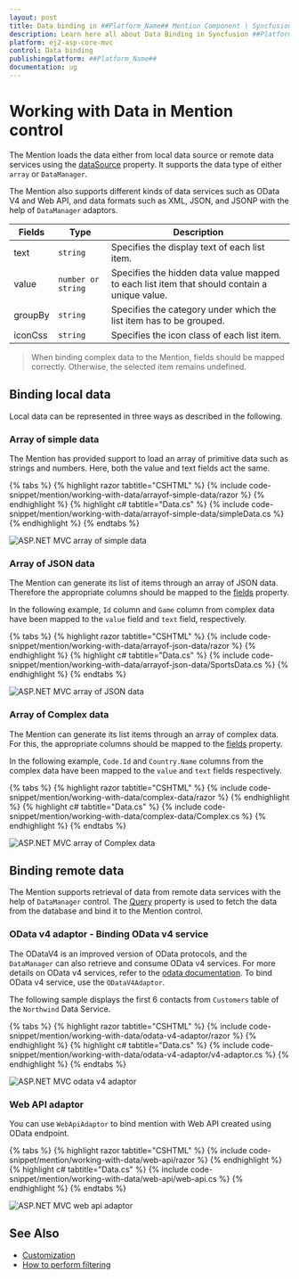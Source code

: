 ```yaml
---
layout: post
title: Data binding in ##Platform_Name## Mention Component | Syncfusion
description: Learn here all about Data Binding in Syncfusion ##Platform_Name## Mention component of Syncfusion Essential JS 2 and more.
platform: ej2-asp-core-mvc
control: Data binding
publishingplatform: ##Platform_Name##
documentation: ug
---
```


# Working with Data in Mention control

The Mention loads the data either from local data source or remote data services using the [dataSource](../api/mention/#datasource) property. It supports the data type of  either `array` or `DataManager`.

The Mention also supports different kinds of data services such as OData V4 and Web API, and data formats such as XML, JSON, and JSONP with the help of `DataManager` adaptors.

| Fields | Type | Description |
|------|------|-------------|
| text |  `string` | Specifies the display text of each list item. |
| value |  `number or string` | Specifies the hidden data value mapped to each list item that should contain a unique value. |
| groupBy |  `string` | Specifies the category under which the list item has to be grouped. |
| iconCss |  `string` | Specifies the icon class of each list item. |

> When binding complex data to the Mention, fields should be mapped correctly. Otherwise, the selected item remains undefined.

## Binding local data

Local data can be represented in three ways as described in the following.

### Array of simple data

The Mention has provided support to load an array of primitive data such as strings and numbers. Here, both the value and text fields act the same.

{% tabs %}
{% highlight razor tabtitle="CSHTML" %}
{% include code-snippet/mention/working-with-data/arrayof-simple-data/razor %}
{% endhighlight %}
{% highlight c# tabtitle="Data.cs" %}
{% include code-snippet/mention/working-with-data/arrayof-simple-data/simpleData.cs %}
{% endhighlight %}
{% endtabs %}

![ASP.NET MVC array of simple data](./images/asp-core-mvc-mention-simple-data.png)

### Array of JSON data

The Mention can generate its list of items through an array of JSON data. Therefore the appropriate columns should be mapped to the [fields](../api/mention/#fields) property.

In the following example, `Id` column and `Game` column from complex data have been mapped to the `value` field and `text` field, respectively.

{% tabs %}
{% highlight razor tabtitle="CSHTML" %}
{% include code-snippet/mention/working-with-data/arrayof-json-data/razor %}
{% endhighlight %}
{% highlight c# tabtitle="Data.cs" %}
{% include code-snippet/mention/working-with-data/arrayof-json-data/SportsData.cs %}
{% endhighlight %}
{% endtabs %}

![ASP.NET MVC array of JSON data](./images/asp-core-mvc-mention-json-data.png)

### Array of Complex data

The Mention can generate its list items through an array of complex data. For this, the appropriate columns should be mapped to the [fields](../api/mention/#fields) property.

In the following example, `Code.Id` and `Country.Name` columns from the complex data have been mapped to the `value` and `text` fields respectively.

{% tabs %}
{% highlight razor tabtitle="CSHTML" %}
{% include code-snippet/mention/working-with-data/complex-data/razor %}
{% endhighlight %}
{% highlight c# tabtitle="Data.cs" %}
{% include code-snippet/mention/working-with-data/complex-data/Complex.cs %}
{% endhighlight %}
{% endtabs %}

![ASP.NET MVC array of Complex data](./images/asp-core-mvc-mention-complex-data.png)

## Binding remote data

The Mention supports retrieval of data from remote data services with the help of `DataManager` control. The [Query](../api/mention/#query) property is used to fetch the data from the database and bind it to the Mention control.

### OData v4 adaptor - Binding OData v4 service

The ODataV4 is an improved version of OData protocols, and the `DataManager` can also retrieve and consume OData v4 services. For more details on OData v4 services, refer to the [odata documentation](http://docs.oasis-open.org/odata/odata/v4.0/errata03/os/complete/part1-protocol/odata-v4.0-errata03-os-part1-protocol-complete.html#_Toc453752197). To bind OData v4 service, use the `ODataV4Adaptor`.

The following sample displays the first 6 contacts from `Customers` table of the `Northwind` Data Service.

{% tabs %}
{% highlight razor tabtitle="CSHTML" %}
{% include code-snippet/mention/working-with-data/odata-v4-adaptor/razor %}
{% endhighlight %}
{% highlight c# tabtitle="Data.cs" %}
{% include code-snippet/mention/working-with-data/odata-v4-adaptor/v4-adaptor.cs %}
{% endhighlight %}
{% endtabs %}

![ASP.NET MVC odata v4 adaptor](./images/asp-core-mvc-mention-OData-adaptor.png)

### Web API adaptor

You can use `WebApiAdaptor` to bind mention with Web API created using OData endpoint.

{% tabs %}
{% highlight razor tabtitle="CSHTML" %}
{% include code-snippet/mention/working-with-data/web-api/razor %}
{% endhighlight %}
{% highlight c# tabtitle="Data.cs" %}
{% include code-snippet/mention/working-with-data/web-api/web-api.cs %}
{% endhighlight %}
{% endtabs %}

![ASP.NET MVC web api adaptor](./images/asp-core-mvc-mention-web-adaptor.png)

## See Also

* [Customization](./customization)
* [How to perform filtering](./filtering-data)
